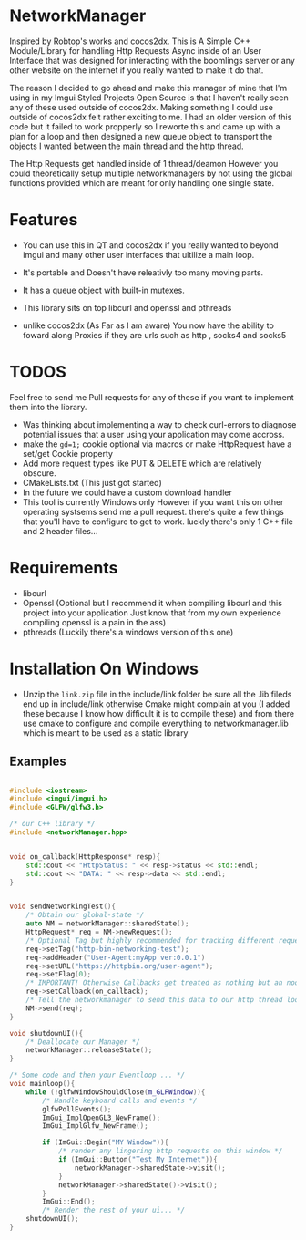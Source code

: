 # NetworkManager

Inspired by Robtop's works and cocos2dx. This is A Simple C++ 
Module/Library for handling Http Requests Async inside of an 
User Interface that was designed for interacting with the 
boomlings server or any other website on the internet if 
you really wanted to make it do that.

The reason I decided to go ahead and make this manager of mine that I'm using 
in my Imgui Styled Projects Open Source is that I haven't really seen any of 
these used outside of cocos2dx. Making something I could use outside of cocos2dx 
felt rather exciting to me. I had an older version of this code but it failed to work
propperly so I reworte this and came up with a plan for a loop and then designed a new 
queue object to transport the objects I wanted between the main thread and the http 
thread.

The Http Requests get handled inside of 1 thread/deamon However you could theoretically 
setup multiple networkmanagers by not using the global functions provided which are meant 
for only handling one single state.


# Features

- You can use this in QT and cocos2dx if you really wanted to beyond imgui and many other user interfaces that ultilize a main loop.

- It's portable and Doesn't have releativly too many moving parts.

- It has a queue object with built-in mutexes.

- This library sits on top libcurl and openssl and pthreads

- unlike cocos2dx (As Far as I am aware) You now have the ability to foward along Proxies if they are urls such as http , socks4 and socks5 


# TODOS
Feel free to send me Pull requests for any of these if you want to implement them into the library. 
- Was thinking about implementing a way to check curl-errors to diagnose potential issues that 
  a user using your application may come accross.
- make the `gd=1;` cookie optional via macros or make HttpRequest have a set/get Cookie property
- Add more request types like PUT & DELETE which are relatively obscure. 
- CMakeLists.txt (This just got started)
- In the future we could have a custom download handler 
- This tool is currently Windows only However if you want this on other operating systsems send me a pull request. there's quite a few things that you'll have to configure to get to work. luckly there's only 1 C++ file and 2 header files...


# Requirements

- libcurl
- Openssl (Optional but I recommend it when compiling libcurl and this project into your application
  Just know that from my own experience compiling openssl is a pain in the ass)
- pthreads (Luckily there's a windows version of this one)

# Installation On Windows 
- Unzip the `link.zip` file in the include/link folder be sure all the .lib fileds end up in include/link otherwise Cmake might complain at you (I added these because I know how difficult it is to compile these) and from there use cmake to configure and compile everything to networkmanager.lib which is meant to be used as a static library 


## Examples 

```c++

#include <iostream>
#include <imgui/imgui.h>
#include <GLFW/glfw3.h>

/* our C++ library */
#include <networkManager.hpp>


void on_callback(HttpResponse* resp){
    std::cout << "HttpStatus: " << resp->status << std::endl;
    std::cout << "DATA: " << resp->data << std::endl;
}


void sendNetworkingTest(){
    /* Obtain our global-state */
    auto NM = networkManager::sharedState();
    HttpRequest* req = NM->newRequest();
    /* Optional Tag but highly recommended for tracking different requests there's also a setFlag option if you're wanting to use enums */
    req->setTag("http-bin-networking-test");
    req->addHeader("User-Agent:myApp ver:0.0.1")
    req->setURL("https://httpbin.org/user-agent");
    req->setFlag(0);
    /* IMPORTANT! Otherwise Callbacks get treated as nothing but an noop (no-operation) function */
    req->setCallback(on_callback);
    /* Tell the networkmanager to send this data to our http thread loop */
    NM->send(req);
}

void shutdownUI(){
    /* Deallocate our Manager */
    networkManager::releaseState();
}

/* Some code and then your Eventloop ... */
void mainloop(){
    while (!glfwWindowShouldClose(m_GLFWindow)){
        /* Handle keyboard calls and events */
        glfwPollEvents();
        ImGui_ImplOpenGL3_NewFrame();
        ImGui_ImplGlfw_NewFrame();

        if (ImGui::Begin("MY Window")){
            /* render any lingering http requests on this window */
            if (ImGui::Button("Test My Internet")){
                networkManager->sharedState->visit();
            }
            networkManager->sharedState()->visit();
        }
        ImGui::End();
        /* Render the rest of your ui... */
    shutdownUI();
}
```



